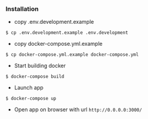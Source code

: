 ### Installation

- copy .env.development.example
```
$ cp .env.development.example .env.development
```

-  copy docker-compose.yml.example
```
$ cp docker-compose.yml.example docker-compose.yml
```

- Start building docker
```
$ docker-compose build
```

- Launch app
```
$ docker-compose up
```

- Open app on browser with url `http://0.0.0.0:3000/`